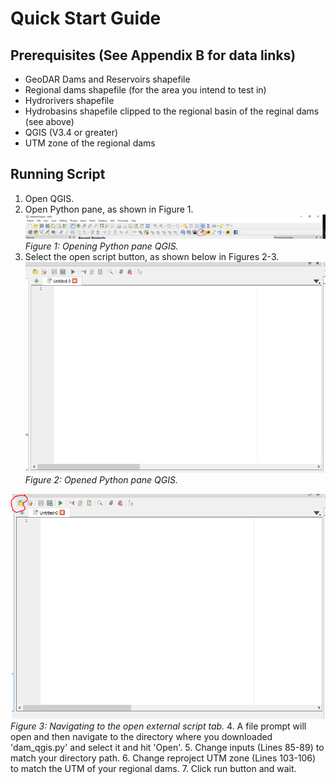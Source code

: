 # Quick Start Guide

## Prerequisites (See Appendix B for data links)
* GeoDAR Dams and Reservoirs shapefile 
* Regional dams shapefile (for the area you intend to test in)
* Hydrorivers shapefile 
* Hydrobasins shapefile clipped to the regional basin of the reginal dams (see above)
* QGIS (V3.4 or greater)
* UTM zone of the regional dams

## Running Script
1. Open QGIS.
2. Open Python pane, as shown in Figure 1.
![Figure 1](/img/qgis_py0.PNG)
*Figure 1: Opening Python pane QGIS.*
3. Select the open script button, as shown below in Figures 2-3.
![Figure 2](/img/qgis_py1.PNG)
*Figure 2: Opened Python pane QGIS.*

![Figure 3](/img/qgis_py2.PNG)
*Figure 3: Navigating to the open external script tab.*
4. A file prompt will open and then navigate to the directory where you downloaded 'dam_qgis.py' and select it and hit 'Open'.
5. Change inputs (Lines 85-89) to match your directory path.
6. Change reproject UTM zone (Lines 103-106) to match the UTM of your regional dams.
7. Click run button and wait.
